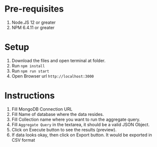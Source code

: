 # Pre-requisites 
 1. Node.JS 12 or greater
 2. NPM 6.4.11 or greater

# Setup
 1. Download the files and open terminal at folder.
 2. Run `npm install`
 3. Run `npm run start`
 4. Open Browser url `http://localhost:3000`

# Instructions
 1. Fill MongoDB Connection URL
 2. Fill Name of database where the data resides.
 3. Fill Collection name where you want to run the aggregate query.
 4. Fill `Aggregate Query` in the textarea, it should be a valid JSON Object.
 5. Click on Execute button to see the results (preview).
 6. If data looks okay, then click on Export button. It would be exported in CSV format